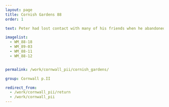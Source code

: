 ```yaml
---
layout: page
title: Cornish Gardens 88
order: 1

text: Peter had lost contact with many of his friends when he abandoned his Portholland studio in 1965.  However, on a return trip, he visited and painted the gardens of his friends and artists Margo Maeckelberghe and the late Barbara Hepworth.

imagelist:
  - WM_88-18
  - WM_89-03
  - WM_88-11
  - WM_88-12


permalink: /work/cornwall_pii/cornish_gardens/

group: Cornwall p.II

redirect_from:
  - /work/cornwall_pii/return
  - /work/cornwall_pii
---
```

